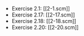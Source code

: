 * Exercise 2.1: [[2-1.scm]]
* Exercise 2.17: [[2-17.scm]]
* Exercise 2.18: [[2-18.scm]]
* Exercise 2.20: [[2-20.scm]]

